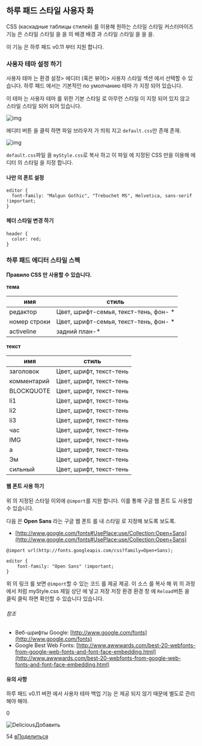 ## 하루 패드 스타일 사용자 화

CSS (каскадные таблицы стилей) 를 이용해 원하는 스타일 스타일 커스터마이즈 기능 은 스타일 스타일 을 을 의 배경 배경 과 스타일 스타일 을 을 을.

이 기능 은 하루 패드 v0.11 부터 지원 합니다.

### 사용자 테마 설정 하기

사용자 테마 는 환경 설정> 에디터 (혹은 뷰어)> 사용자 스타일 섹션 에서 선택할 수 있습니다. 하루 패드 에서는 기본적인 по умолчанию 테마 가 지정 되어 있습니다.

이 테마 는 사용자 테마 를 위한 기본 스타일 로 아무런 스타일 이 지정 되어 있지 않고 스타일 스타일 되어 되어 있습니다.

![img](http://pad.haroopress.com/docs/ko/customizing-editor-style/images/001.png)

에디터 버튼 을 클릭 하면 파일 브라우저 가 띄워 지고 `default.css`만 존재 존재.

![img](http://pad.haroopress.com/docs/ko/customizing-editor-style/images/002.png)

`default.css`파일 을 `myStyle.css`로 복사 하고 이 파일 에 지정된 CSS 만을 이용해 에디터 의 스타일 을 지정 합니다.

#### 나만 의 폰트 설정

```
editor {
  font-family: "Malgun Gothic", "Trebuchet MS", Helvetica, sans-serif !important;
}

```

#### 헤더 스타일 변경 하기

```
header {
  color: red;
}

```

### 하루 패드 에디터 스타일 스펙

**Правило CSS 만 사용할 수 있습니다.**

**тема**

| имя          | стиль                                 |
| ------------ | ------------------------------------- |
| редактор     | Цвет, шрифт-семья, текст-тень, фон- * |
| номер строки | Цвет, шрифт-семья, текст-тень, фон- * |
| activeline   | задний план-*                         |

**текст**

| имя         | стиль                   |
| ----------- | ----------------------- |
| заголовок   | Цвет, шрифт, текст-тень |
| комментарий | Цвет, шрифт, текст-тень |
| BLOCKQUOTE  | Цвет, шрифт, текст-тень |
| li1         | Цвет, шрифт, текст-тень |
| li2         | Цвет, шрифт, текст-тень |
| li3         | Цвет, шрифт, текст-тень |
| час         | Цвет, шрифт, текст-тень |
| IMG         | Цвет, шрифт, текст-тень |
| a           | Цвет, шрифт, текст-тень |
| Эм          | Цвет, шрифт, текст-тень |
| сильный     | Цвет, шрифт, текст-тень |

#### 웹 폰트 사용 하기

위 의 지정된 스타일 이외에 `@import`를 지원 합니다. 이를 통해 구글 웹 폰트 도 사용할 수 있습니다.

다음 은 **Open Sans** 라는 구글 웹 폰트 를 내 스타일 로 지정해 보도록 보도록.

- [http://www.google.com/fonts#UsePlace:use/Collection:Open+Sans](http://www.google.com/fonts#UsePlace:use/Collection:Open+Sans)

```
@import url(http://fonts.googleapis.com/css?family=Open+Sans);

editor {
    font-family: "Open Sans" !important;
}

```

위 의 링크 를 보면 `@import`할 수 있는 코드 를 제공 제공. 이 소스 를 복사 해 위 의 과정 에서 처럼 myStyle.css 제일 상단 에 넣고 저장 저장 환경 환경 창 에 `Reload`버튼 을 클릭 클릭 하면 확인할 수 있습니다 있습니다.

###### 참조

- Веб-шрифты Google: [http://www.google.com/fonts](http://www.google.com/fonts)
- Google Best Web Fonts: [http://www.awwwards.com/best-20-webfonts-from-google-web-fonts-and-font-face-embedding.html](http://www.awwwards.com/best-20-webfonts-from-google-web-fonts-and-font-face-embedding.html)

#### 유의 사항

하루 패드 v0.11 버젼 에서 사용자 테마 백업 기능 은 제공 되지 않기 때문에 별도로 관리 해야 해야.

0

![Delicious](http://www.delicious.com/static/img/delicious.small.gif)Добавить

54
[вПоделиться](javascript:void(0);)